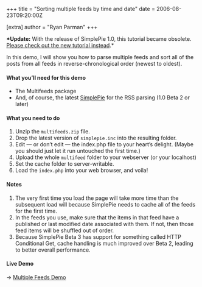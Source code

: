 +++
title = "Sorting multiple feeds by time and date"
date = 2006-08-23T09:20:00Z

[extra]
author = "Ryan Parman"
+++

<div class="chunk">

**\*Update:** With the release of SimplePie 1.0, this tutorial became obsolete. [Please check out the new tutorial instead](@/wiki/tutorial/sort_multiple_feeds_by_time_and_date.md).\*

In this demo, I will show you how to parse multiple feeds and sort all of the posts from all feeds in reverse-chronological order (newest to oldest).

</div>

<div class="chunk">

#### What you’ll need for this demo

- The Multifeeds package
- And, of course, the latest [SimplePie](http://www.simplepie.org/downloads/) for the RSS parsing (1.0 Beta 2 or later)

</div>

<div class="chunk">

#### What you need to do

1.  Unzip the `multifeeds.zip` file.
2.  Drop the latest version of `simplepie.inc` into the resulting folder.
3.  Edit — or don’t edit — the index.php file to your heart’s delight. (Maybe you should just let it run untouched the first time.)
4.  Upload the whole `multifeed` folder to your webserver (or your localhost)
5.  Set the cache folder to server-writable.
6.  Load the `index.php` into your web browser, and voila!

</div>

<div class="chunk">

#### Notes

1.  The very first time you load the page will take more time than the subsequent load will because SimplePie needs to cache all of the feeds for the first time.
2.  In the feeds you use, make sure that the items in that feed have a published or last modified date associated with them. If not, then those feed items will be shuffled out of order.
3.  Because SimplePie Beta 3 has support for something called HTTP Conditional Get, cache handling is much improved over Beta 2, leading to better overall performance.

</div>

#### Live Demo

→ [Multiple Feeds Demo](/demo/demos/multifeed/)
